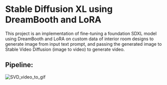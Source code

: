 # Stable Diffusion XL using DreamBooth and LoRA
This project is an implementation of fine-tuning a foundation SDXL model using DreamBooth and LoRA on custom data of interior room designs to generate image from input text prompt, and passing the generated image to Stable Video Diffusion (image to video) to generate video.

## Pipeline:
![SVD_video_to_gif](https://github.com/AashiDutt/Stable-DiffusionXL-using-DreamBooth-and-LoRA-on-Android/assets/25379502/e0f92179-5961-4855-9249-e2c2f20b2fb9)
